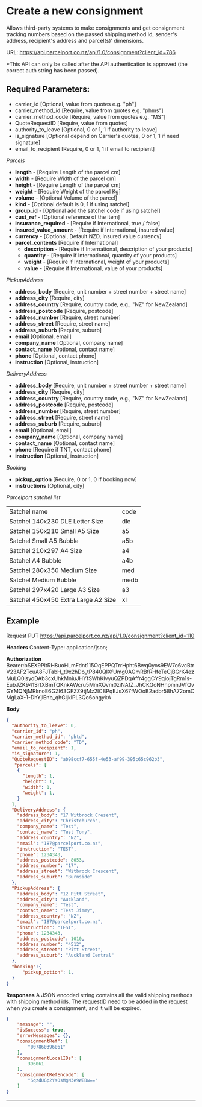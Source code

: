 # Create a new consignment

Allows third-party systems to make consignments and get consignment tracking
numbers based on the passed shipping method id, sender's address, recipient's address
and parcel(s)’ dimensions. 

URL: https://api.parcelport.co.nz/api/1.0/consignment?client_id=786

*This API can only be called after the API authentication is approved (the correct
auth string has been passed). 

## Required Parameters:
* carrier_id [Optional, value from quotes e.g. "ph"]
* carrier_method_id [Require, value from quotes e.g. "phms"]
* carrier_method_code [Require, value from quotes e.g. "MS"]
* QuoteRequestID [Require, value from quotes]
* authority_to_leave [Optional, 0 or 1, 1 if authority to leave]
* is_signature [Optional depend on Carrier's quotes, 0 or 1, 1 if need signature]
* email_to_recipient [Require, 0 or 1, 1 if email to recipient]

*Parcels*
- **length** - [Require Length of the parcel cm]
- **width** - [Require Width of the parcel cm]
- **height** - [Require Length of the parcel cm]
- **weight** - [Require Weight of the parcel Kg]
- **volume** - [Optional Volume of the parcel]
- **kind** - [Optional default is 0, 1 if using satchel]
- **group_id** - [Optional add the satchel code if using satchel]
- **cust_ref** - [Optional reference of the item]
- **insurance_required** - [Require if International, true / false]
- **insured_value_amount** - [Require if International, insured value]
- **currency** - [Optional, Default NZD, insured value currency]
- **parcel_contents** [Require if International]
  - **description** - [Require if International, description of your products]
  - **quantity** - [Require if International, quantity of your products]
  - **weight** - [Require if International, weight of your products]
  - **value** - [Require if International, value of your products]

*PickupAddress*
- **address_body** [Require, unit number + street number + street name]
- **address_city** [Require, city]
- **address_country** [Require, country code, e.g., "NZ" for NewZealand]
- **address_postcode** [Require, postcode]
- **address_number** [Require, street number]
- **address_street** [Require, street name]
- **address_suburb** [Require, suburb]
- **email** [Optional, email]
- **company_name** [Optional, company name]
- **contact_name** [Optional, contact name]
- **phone** [Optional, contact phone]
- **instruction** [Optional, instruction]

*DeliveryAddress*
- **address_body** [Require, unit number + street number + street name]
- **address_city** [Require, city]
- **address_country** [Require, country code, e.g., "NZ" for NewZealand]
- **address_postcode** [Require, postcode]
- **address_number** [Require, street number]
- **address_street** [Require, street name]
- **address_suburb** [Require, suburb]
- **email** [Optional, email]
- **company_name** [Optional, company name]
- **contact_name** [Optional, contact name]
- **phone** [Require if TNT, contact phone]
- **instruction** [Optional, instruction]

*Booking*
- **pickup_option** [Require, 0 or 1, 0 if booking now]
- **instructions** [Optional, city]

*Parcelport satchel list*
<table>
  <tr>
    <td>Satchel name</td>
    <td>code</td>
  </tr>
  <tr>
    <td>Satchel 140x230 DLE Letter Size</td>
    <td>dle</td>
  </tr>
  <tr>
    <td>Satchel 150x210 Small A5 Size</td>
    <td>a5</td>
  </tr>
  <tr>
    <td>Satchel Small A5 Bubble</td>
    <td>a5b</td>
  </tr>
  <tr>
    <td>Satchel 210x297 A4 Size</td>
    <td>a4</td>
  </tr>
  <tr>
    <td>Satchel A4 Bubble</td>
    <td>a4b</td>
  </tr>
  <tr>
    <td>Satchel 280x350 Medium Size</td>
    <td>med</td>
  </tr>
  <tr>
    <td>Satchel Medium Bubble</td>
    <td>medb</td>
  </tr>
  <tr>
    <td>Satchel 297x420 Large A3 Size</td>
    <td>a3</td>
  </tr>
  <tr>
    <td>Satchel 450x450 Extra Large A2 Size</td>
    <td>xl</td>
  </tr>
</table>

## Example
Request
PUT https://api.parcelport.co.nz/api/1.0/consignment?client_id=110

**Headers**
Content-Type: application/json;

**Authorization**
Bearer:bSEX9PltRH8uoHLmFdnt115OqEPPQTrrHpht6Bwq0yos9EW7o6vcBtrV23AF2TcuA8FJTabH_t9x2hDo_tP840QIXfUmg0AGmRBfRHfeTeCjBGrK4ezMuLQ0jsyoDAb3cxUhkMniuJHYfSWhKlvyuQZPDqAffr4ggCY9qiojTgRm1s-EubJZK941SrtXBmTQKnkAWcru5MmXQvm0ziNAfZ_JhCKGoNHhpmnJVfQvGYMQNjMRknoE6GZl63GFZZ9tjMz2ICBPqEJsX67fWOoB2adbr58hA72omCMgLaX-1-DhYjlEnb_qhGljklPL3Qo6ohgykA

**Body**
``` json
{
  "authority_to_leave": 0,
  "carrier_id": "ph",
  "carrier_method_id": "phtd",
  "carrier_method_code": "TD",
  "email_to_recipient": 1,
  "is_signature": 1,
  "QuoteRequestID": "ab98ccf7-655f-4e53-af99-395c65c962b3",
   "parcels": [
    {
      "length": 1,
      "height": 1,
      "width": 1,
      "weight": 1,
    }
  ],
  "DeliveryAddress": {
    "address_body": "17 Witbrock Cresent",
    "address_city": "Christchurch",
    "company_name": "Test",
    "contact_name": "Test Tony",
    "address_country": "NZ",
    "email": "187@parcelport.co.nz",
    "instruction": "TEST",
    "phone": 1234343,
    "address_postcode": 8053,
    "address_number": "17",
    "address_street": "Witbrock Crescent",
    "address_suburb": "Burnside"
  },
  "PickupAddress": {
    "address_body": "12 Pitt Street",
    "address_city": "Auckland",
    "company_name": "Test",
    "contact_name": "Test Jimmy",
    "address_country": "NZ",
    "email": "187@parcelport.co.nz",
    "instruction": "TEST",
    "phone": 1234343,
    "address_postcode": 1010,
    "address_number": "4512",
    "address_street": "Pitt Street",
    "address_suburb": "Auckland Central"
  },
  "booking":{
      "pickup_option": 1,
  }
}
```
**Responses**
A JSON encoded string contains all the valid shipping methods with shipping method ids.
The requestID need to be added in the request when you create a consignment, and it will be expired.

``` json
{
    "message": "",
    "isSuccess": true,
    "errorMessages": {},
    "consignmentRef": [
        "007860396061"
    ],
    "consignmentLocalIDs": [
        396061
    ],
    "consignmentRefEncode": [
        "SqzdUGp2YsOsMgN3e9WEBw=="
    ]
}
```

***
